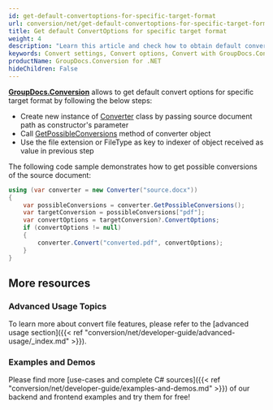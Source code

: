 ```yaml
---
id: get-default-convertoptions-for-specific-target-format
url: conversion/net/get-default-convertoptions-for-specific-target-format
title: Get default ConvertOptions for specific target format
weight: 4
description: "Learn this article and check how to obtain default convert options for specific conversion format with GroupDocs.Conversion for .NET API. "
keywords: Convert settings, Convert options, Convert with GroupDocs.Conversion
productName: GroupDocs.Conversion for .NET
hideChildren: False
---
```

[**GroupDocs.Conversion**](https://products.groupdocs.com/conversion/net) allows to get default convert options for specific target format by following the below steps:

*   Create new instance of [Converter](https://apireference.groupdocs.com/net/conversion/groupdocs.conversion/converter) class by passing source document path as constructor's parameter
*   Call [GetPossibleConversions](https://apireference.groupdocs.com/net/conversion/groupdocs.conversion/converter/methods/getpossibleconversions) method of converter object
*   Use the file extension or FileType as key to indexer of object received as value in previous step  

The following code sample demonstrates how to get possible conversions of the source document:

```csharp
using (var converter = new Converter("source.docx"))
{
    var possibleConversions = converter.GetPossibleConversions();
    var targetConversion = possibleConversions["pdf"];
    var convertOptions = targetConversion?.ConvertOptions;
    if (convertOptions != null)
    {
        converter.Convert("converted.pdf", convertOptions);
    }
}
```

## More resources

### Advanced Usage Topics

To learn more about convert file features, please refer to the [advanced usage section]({{< ref "conversion/net/developer-guide/advanced-usage/_index.md" >}}).

### Examples and Demos

Please find more [use-cases and complete C# sources]({{< ref "conversion/net/developer-guide/examples-and-demos.md" >}}) of our backend and frontend examples and try them for free!